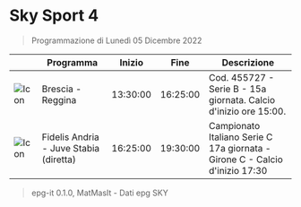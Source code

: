 # Sky Sport 4
> Programmazione di Lunedì 05 Dicembre 2022

||Programma|Inizio|Fine|Descrizione|
|---|---|---|---|---|
|![Icon](https://guidatv.sky.it/uuid/3f6fa55d-0ef2-46fe-b925-895e7cff50f5/cover?md5ChecksumParam=560ca046d98986addc4a7af1112d492e)|Brescia - Reggina|13:30:00|16:25:00|Cod. 455727 - Serie B - 15a giornata. Calcio d&#039;inizio ore 15:00.
|![Icon](https://guidatv.sky.it/uuid/e8a032cf-9aee-42f5-a626-b50478c31884/cover?md5ChecksumParam=99496da3c07f80d14d55044b8b9edb52)|Fidelis Andria - Juve Stabia (diretta)|16:25:00|19:30:00|Campionato Italiano Serie C 17a giornata - Girone C - Calcio d&#039;inizio 17:30



 > epg-it 0.1.0, MatMasIt - Dati epg SKY